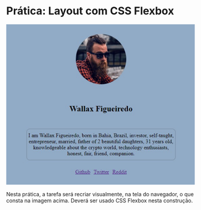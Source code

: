 # Prática: Layout com CSS Flexbox

![Layout a ser reproduzido](image.jpeg)

Nesta prática, a tarefa será recriar visualmente, na tela do navegador, o que
consta na imagem acima. Deverá ser usado CSS Flexbox nesta construção.
